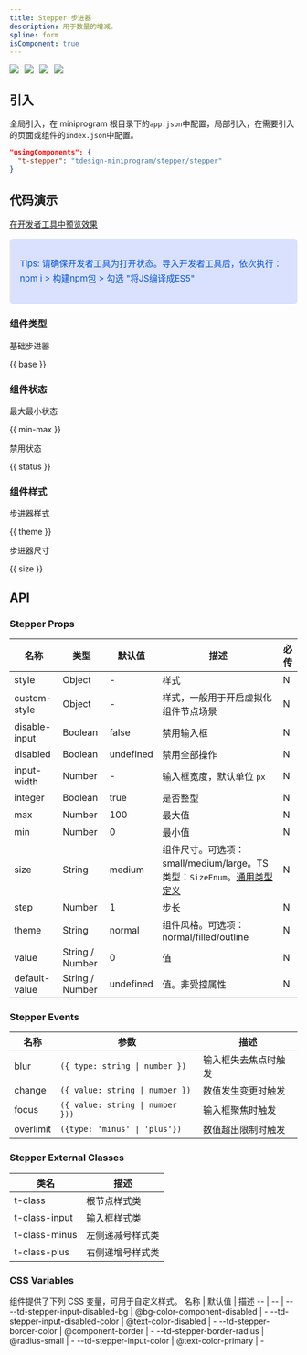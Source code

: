 ```yaml
---
title: Stepper 步进器
description: 用于数量的增减。
spline: form
isComponent: true
---
```


<span class="coverages-badge" style="margin-right: 10px"><img src="https://img.shields.io/badge/coverages%3A%20lines-66%25-red" /></span><span class="coverages-badge" style="margin-right: 10px"><img src="https://img.shields.io/badge/coverages%3A%20functions-87%25-blue" /></span><span class="coverages-badge" style="margin-right: 10px"><img src="https://img.shields.io/badge/coverages%3A%20statements-66%25-red" /></span><span class="coverages-badge" style="margin-right: 10px"><img src="https://img.shields.io/badge/coverages%3A%20branches-76%25-red" /></span>
## 引入

全局引入，在 miniprogram 根目录下的`app.json`中配置，局部引入，在需要引入的页面或组件的`index.json`中配置。

```json
"usingComponents": {
  "t-stepper": "tdesign-miniprogram/stepper/stepper"
}
```

## 代码演示

<a href="https://developers.weixin.qq.com/s/Ot604imU7ESt" title="在开发者工具中预览效果" target="_blank" rel="noopener noreferrer"> 在开发者工具中预览效果 </a>

<blockquote style="background-color: #d9e1ff; font-size: 15px; line-height: 26px;margin: 16px 0 0;padding: 16px; border-radius: 6px; color: #0052d9" >
<p>Tips: 请确保开发者工具为打开状态。导入开发者工具后，依次执行：npm i > 构建npm包 > 勾选 "将JS编译成ES5"</p>
</blockquote>

### 组件类型

基础步进器

{{ base }}

### 组件状态

最大最小状态

{{ min-max }}

禁用状态

{{ status }}

### 组件样式

步进器样式

{{ theme }}

步进器尺寸

{{ size }}


## API

### Stepper Props

名称 | 类型 | 默认值 | 描述 | 必传
-- | -- | -- | -- | --
style | Object | - | 样式 | N
custom-style | Object | - | 样式，一般用于开启虚拟化组件节点场景 | N
disable-input | Boolean | false | 禁用输入框 | N
disabled | Boolean | undefined | 禁用全部操作 | N
input-width | Number | - | 输入框宽度，默认单位 `px` | N
integer | Boolean | true | 是否整型 | N
max | Number | 100 | 最大值 | N
min | Number | 0 | 最小值 | N
size | String | medium | 组件尺寸。可选项：small/medium/large。TS 类型：`SizeEnum`。[通用类型定义](https://github.com/Tencent/tdesign-miniprogram/blob/develop/src/common/common.ts) | N
step | Number | 1 | 步长 | N
theme | String | normal | 组件风格。可选项：normal/filled/outline | N
value | String / Number | 0 | 值 | N
default-value | String / Number | undefined | 值。非受控属性 | N

### Stepper Events

名称 | 参数 | 描述
-- | -- | --
blur | `({ type: string \| number })` | 输入框失去焦点时触发
change | `({ value: string \| number })` | 数值发生变更时触发
focus | `({ value: string \| number }))` | 输入框聚焦时触发
overlimit | `({type: 'minus' \| 'plus'})` | 数值超出限制时触发

### Stepper External Classes

类名 | 描述
-- | --
t-class | 根节点样式类
t-class-input | 输入框样式类
t-class-minus | 左侧递减号样式类
t-class-plus | 右侧递增号样式类

### CSS Variables

组件提供了下列 CSS 变量，可用于自定义样式。
名称 | 默认值 | 描述 
-- | -- | --
--td-stepper-input-disabled-bg | @bg-color-component-disabled | - 
--td-stepper-input-disabled-color | @text-color-disabled | - 
--td-stepper-border-color | @component-border | - 
--td-stepper-border-radius | @radius-small | - 
--td-stepper-input-color | @text-color-primary | - 
